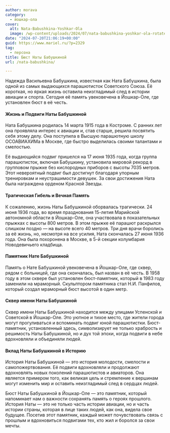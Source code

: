 ```yaml
---
author: morava
category:
  - йошкар-ола
cover:
  alt: Nata-Babushkina-Yoshkar-Ola
  image: /wp-content/uploads/2024/07/nata-babushkina-yoshkar-ola-rotated.jpg
date: "2024-07-20T21:06:19+00:00"
guid: https://www.mariel.ru/?p=2329
tag:
  - персона
title: Бюст Наты Бабушкиной
url: /nata-babushkina/

---
```

Надежда Васильевна Бабушкина, известная как Ната Бабушкина, была одной из самых выдающихся парашютисток Советского Союза. Её короткая, но яркая жизнь оставила неизгладимый след в истории авиации и спорта. Сегодня её память увековечена в Йошкар-Оле, где установлен бюст в её честь.

#### Жизнь и Подвиги Наты Бабушкиной

Ната Бабушкина родилась 14 марта 1915 года в Костроме. С ранних лет она проявляла интерес к авиации и, став старше, решила посвятить себя этому делу. Она поступила в Высшую парашютную школу ОСОАВИАХИМа в Москве, где быстро выделилась своими талантами и смелостью.

Её выдающийся подвиг пришелся на 17 июня 1935 года, когда группа парашютисток, включая Бабушкину, установила мировой рекорд в групповом прыжке без кислородных приборов с высоты 7035 метров. Этот невероятный подвиг был достигнут благодаря упорным тренировкам и неустрашимости девушек. За свои достижения Ната была награждена орденом Красной Звезды.

#### Трагическая Гибель и Вечная Память

К сожалению, жизнь Наты Бабушкиной оборвалась трагически. 24 июня 1936 года, во время празднования 15-летия Марийской автономной области в Йошкар-Оле, она участвовала в показательных прыжках с высоты 800 метров. В этом прыжке её парашют раскрылся слишком поздно — на высоте всего 40 метров. Три дня врачи боролись за её жизнь, но, несмотря на все усилия, Ната скончалась 27 июня 1936 года. Она была похоронена в Москве, в 5-й секции колумбария Новодевичьего кладбища.

#### Памятник Нате Бабушкиной

Память о Нате Бабушкиной увековечена в Йошкар-Оле, где сквер, рядом с больницей, где она скончалась, был назван в её честь. В 1958 году в этом сквере был установлен бюст-памятник, который в 1983 году заменили на мраморный. Скульптором памятника стал Н.И. Панфилов, который создал мраморный бюст высотой в один метр.

#### Сквер имени Наты Бабушкиной

Сквер имени Наты Бабушкиной находится между улицами Успенской и Советской в Йошкар-Оле. Это уютное и тихое место, где жители города могут прогуливаться и вспоминать подвиг юной парашютистки. Бюст-памятник, установленный здесь, символизирует не только храбрость и решимость Наты Бабушкиной, но и дух той эпохи, когда подвиги в небе вдохновляли и объединяли людей.

#### Вклад Наты Бабушкиной в Историю

История Наты Бабушкиной — это история молодости, смелости и самопожертвования. Её подвиги вдохновляли и продолжают вдохновлять новых поколений парашютистов и авиаторов. Она является примером того, как великая цель и стремление к вершинам могут изменить мир и оставить неизгладимый след в сердцах людей.

Бюст Наты Бабушкиной в Йошкар-Оле — это памятник, который напоминает нам о важности сохранять память о героях прошлого. История Наты — это не только часть истории авиации, но и часть истории страны, которая в лице таких людей, как она, видела свое будущее. Посетив этот памятник, каждый может почувствовать связь с прошлым и вдохновиться подвигами тех, кто жил и боролся за свои мечты.
